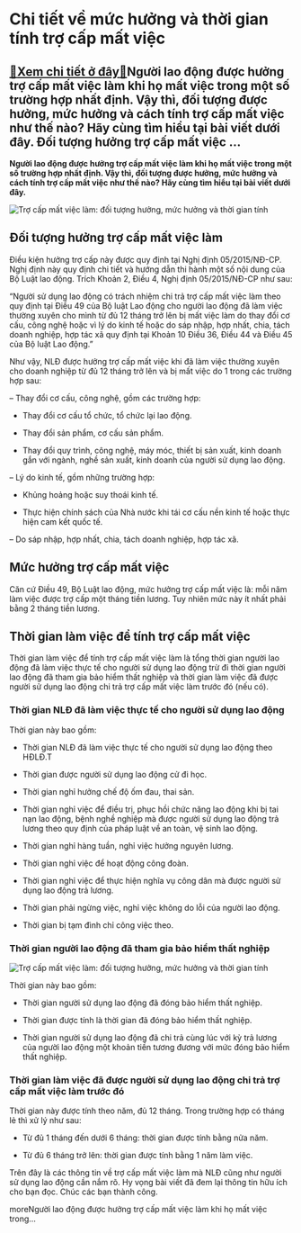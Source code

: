 Chi tiết về mức hưởng và thời gian tính trợ cấp mất việc
========================================================

[:gift:Xem chi tiết ở đây:gift:](https://hddtvn.com/chi-tiet-ve-muc-huong-va-thoi-gian-tinh-tro-cap-mat-viec/)Người lao động được hưởng trợ cấp mất việc làm khi họ mất việc trong một số trường hợp nhất định. Vậy thì, đối tượng được hưởng, mức hưởng và cách tính trợ cấp mất việc như thế nào? Hãy cùng tìm hiểu tại bài viết dưới đây. Đối tượng hưởng trợ cấp mất việc …
-----------------------------------------------------------------------------------------------------------------------------------------------------------------------------------------------------------------------------------------------------------------

**Người lao động được hưởng trợ cấp mất việc làm khi họ mất việc trong một số trường hợp nhất định. Vậy thì, đối tượng được hưởng, mức hưởng và cách tính trợ cấp mất việc như thế nào? Hãy cùng tìm hiểu tại bài viết dưới đây.**


![Trợ cấp mất việc làm: đối tượng hưởng, mức hưởng và thời gian tính](https://hddtvn.com/wp-content/uploads/2021/01/tro-cap-mat-viec.png "Trợ cấp mất việc làm: đối tượng hưởng, mức hưởng và thời gian tính")


Đối tượng hưởng trợ cấp mất việc làm
------------------------------------


Điều kiện hưởng trợ cấp này được quy định tại Nghị định 05/2015/NĐ-CP. Nghị định này quy định chi tiết và hướng dẫn thi hành một số nội dung của Bộ Luật lao động. Trích Khoản 2, Điều 4, Nghị định 05/2015/NĐ-CP như sau:


“Người sử dụng lao động có trách nhiệm chi trả trợ cấp mất việc làm theo quy định tại Điều 49 của Bộ luật Lao động cho người lao động đã làm việc thường xuyên cho mình từ đủ 12 tháng trở lên bị mất việc làm do thay đổi cơ cấu, công nghệ hoặc vì lý do kinh tế hoặc do sáp nhập, hợp nhất, chia, tách doanh nghiệp, hợp tác xã quy định tại Khoản 10 Điều 36, Điều 44 và Điều 45 của Bộ luật Lao động.”


Như vậy, NLĐ được hưởng trợ cấp mất việc khi đã làm việc thường xuyên cho doanh nghiệp từ đủ 12 tháng trở lên và bị mất việc do 1 trong các trường hợp sau:


– Thay đổi cơ cấu, công nghệ, gồm các trường hợp:




* Thay đổi cơ cấu tổ chức, tổ chức lại lao động.

* Thay đổi sản phẩm, cơ cấu sản phẩm.

* Thay đổi quy trình, công nghệ, máy móc, thiết bị sản xuất, kinh doanh gắn với ngành, nghề sản xuất, kinh doanh của người sử dụng lao động.



– Lý do kinh tế, gồm những trường hợp:




* Khủng hoảng hoặc suy thoái kinh tế.

* Thực hiện chính sách của Nhà nước khi tái cơ cấu nền kinh tế hoặc thực hiện cam kết quốc tế.



– Do sáp nhập, hợp nhất, chia, tách doanh nghiệp, hợp tác xã.


Mức hưởng trợ cấp mất việc
--------------------------


Căn cứ Điều 49, Bộ Luật lao động, mức hưởng trợ cấp mất việc là: mỗi năm làm việc được trợ cấp một tháng tiền lương. Tuy nhiên mức này ít nhất phải bằng 2 tháng tiền lương.


Thời gian làm việc để tính trợ cấp mất việc
-------------------------------------------


Thời gian làm việc để tính trợ cấp mất việc làm là tổng thời gian người lao động đã làm việc thực tế cho người sử dụng lao động trừ đi thời gian người lao động đã tham gia bảo hiểm thất nghiệp và thời gian làm việc đã được người sử dụng lao động chi trả trợ cấp mất việc làm trước đó (nếu có).


### Thời gian NLĐ đã làm việc thực tế cho người sử dụng lao động


Thời gian này bao gồm:




* Thời gian NLĐ đã làm việc thực tế cho người sử dụng lao động theo HĐLĐ.T

* Thời gian được người sử dụng lao động cử đi học.

* Thời gian nghỉ hưởng chế độ ốm đau, thai sản.

* Thời gian nghỉ việc để điều trị, phục hồi chức năng lao động khi bị tai nạn lao động, bệnh nghề nghiệp mà được người sử dụng lao động trả lương theo quy định của pháp luật về an toàn, vệ sinh lao động.

* Thời gian nghỉ hàng tuần, nghỉ việc hưởng nguyên lương.

* Thời gian nghỉ việc để hoạt động công đoàn.

* Thời gian nghỉ việc để thực hiện nghĩa vụ công dân mà được người sử dụng lao động trả lương.

* Thời gian phải ngừng việc, nghỉ việc không do lỗi của người lao động.

* Thời gian bị tạm đình chỉ công việc theo.



### Thời gian người lao động đã tham gia bảo hiểm thất nghiệp


![Trợ cấp mất việc làm: đối tượng hưởng, mức hưởng và thời gian tính](https://hddtvn.com/wp-content/uploads/2021/01/getting-fired-56a0f2d85f9b58eba4b576b0-1496385748532-0-0-1884-3534-crop-1496385763984.jpg "Trợ cấp mất việc làm: đối tượng hưởng, mức hưởng và thời gian tính")


Thời gian này bao gồm:




* Thời gian người sử dụng lao động đã đóng bảo hiểm thất nghiệp.

* Thời gian được tính là thời gian đã đóng bảo hiểm thất nghiệp.

* Thời gian người sử dụng lao động đã chi trả cùng lúc với kỳ trả lương của người lao động một khoản tiền tương đương với mức đóng bảo hiểm thất nghiệp.



### Thời gian làm việc đã được người sử dụng lao động chi trả trợ cấp mất việc làm trước đó


Thời gian này được tính theo năm, đủ 12 tháng. Trong trường hợp có tháng lẻ thì xử lý như sau:




* Từ đủ 1 tháng đến dưới 6 tháng: thời gian được tính bằng nửa năm.

* Từ đủ 6 tháng trở lên: thời gian được tính bằng 1 năm làm việc.



Trên đây là các thông tin về trợ cấp mất việc làm mà NLĐ cũng như người sử dụng lao động cần nắm rõ. Hy vọng bài viết đã đem lại thông tin hữu ích cho bạn đọc. Chúc các bạn thành công.


moreNgười lao động được hưởng trợ cấp mất việc làm khi họ mất việc trong…

